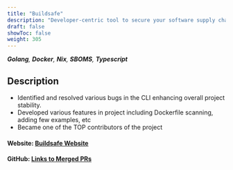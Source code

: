 ```yaml
---
title: "Buildsafe"
description: "Developer-centric tool to secure your software supply chain."
draft: false
showToc: false
weight: 305
---
```


***Golang**, **Docker**, **Nix**, **SBOMS**, **Typescript***

## Description
- Identified and resolved various bugs in the CLI enhancing overall project stability.
- Developed various features in project including Dockerfile scanning, adding few examples, etc
- Became one of the TOP contributors of the project

#### **Website:** [Buildsafe Website](https://buildsafe.dev/)
#### **GitHub:** [Links to Merged PRs](https://github.com/buildsafedev/bsf/commits/main/?author=hanshal101)
